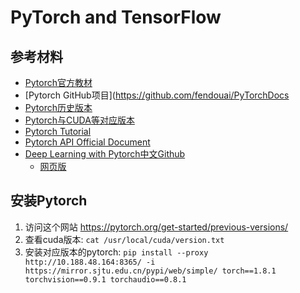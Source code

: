 # PyTorch and TensorFlow

## 参考材料
* [Pytorch官方教材](https://pytorch123.com/)
* [Pytorch GitHub项目](https://github.com/fendouai/PyTorchDocs
* [Pytorch历史版本](https://pytorch.org/get-started/previous-versions/)
* [Pytorch与CUDA等对应版本](https://blog.51cto.com/u_15905131/5918588)
* [Pytorch Tutorial](https://github.com/jcjohnson/pytorch-examples)
* [Pytorch API Official Document](https://pytorch.org/docs/stable/index.html)
* [Deep Learning with Pytorch中文Github](https://github.com/ShusenTang/Deep-Learning-with-PyTorch-Chinese)
  * [网页版](https://tangshusen.me/Deep-Learning-with-PyTorch-Chinese/#/)

## 安装Pytorch

1. 访问这个网站 https://pytorch.org/get-started/previous-versions/
2. 查看cuda版本: `cat /usr/local/cuda/version.txt`
3.  安装对应版本的pytorch: `pip install --proxy http://10.188.48.164:8365/ -i https://mirror.sjtu.edu.cn/pypi/web/simple/ torch==1.8.1 torchvision==0.9.1 torchaudio==0.8.1`